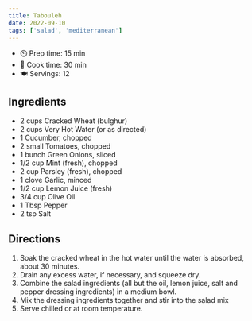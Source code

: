 ```yaml
---
title: Tabouleh
date: 2022-09-10
tags: ['salad', 'mediterranean']
---
```



- ⏲️ Prep time: 15 min
- 🍳 Cook time: 30 min
- 🍽️ Servings: 12

## Ingredients

- 2 cups Cracked Wheat (bulghur)
- 2 cups Very Hot Water (or as directed)
- 1 Cucumber, chopped
- 2 small Tomatoes, chopped
- 1 bunch Green Onions, sliced
- 1/2 cup Mint (fresh), chopped
- 2 cup Parsley (fresh), chopped
- 1 clove Garlic, minced
- 1/2 cup Lemon Juice (fresh)
- 3/4 cup Olive Oil
- 1 Tbsp Pepper
- 2 tsp Salt

## Directions

1. Soak the cracked wheat in the hot water until the water is absorbed, about 30 minutes.
2. Drain any excess water, if necessary, and squeeze dry.
3. Combine the salad ingredients (all but the oil, lemon juice, salt and pepper dressing ingredients) in a medium bowl.
4. Mix the dressing ingredients together and stir into the salad mix
5. Serve chilled or at room temperature.
